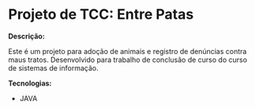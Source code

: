 # Projeto de TCC: Entre Patas

**Descrição:**

Este é um projeto para adoção de animais e registro de denúncias contra maus tratos. Desenvolvido para trabalho de conclusão de curso do curso de sistemas de informação. 

**Tecnologias:**

* JAVA
